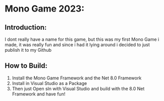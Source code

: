 # Mono Game 2023:

## Introduction:
I dont really have a name for this game, but this was my first Mono Game i made,
it was really fun and since i had it lying around i decided to just publish it to my Github

## How to Build:
1. Install the Mono Game Framework and the Net 8.0 Framework
2. Install in Visual Studio as a Package
3. Then just Open sln with Visual Studio and build with the 8.0 Net Framework and have fun!
